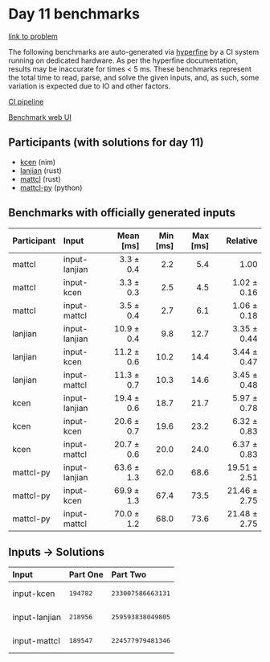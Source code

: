 # Day 11 benchmarks

[link to problem](https://adventofcode.com/2024/day/11)

The following benchmarks are auto-generated via
[hyperfine](https://github.com/sharkdp/hyperfine) by a CI system running on
dedicated hardware. As per the hyperfine documentation, results may be
inaccurate for times < 5 ms. These benchmarks represent the total time to read,
parse, and solve the given inputs, and, as such, some variation is expected due
to IO and other factors.

[CI pipeline](http://ci.papercode.net:8080/teams/main/pipelines/aoc2024)

[Benchmark web UI](https://aoc.ancalagon.black)


## Participants (with solutions for day 11)

- [kcen](https://github.com/kcen/aoc2024) (nim)
- [lanjian](https://github.com/lanjian/aoc-2024) (rust)
- [mattcl](https://github.com/mattcl/aoc2024) (rust)
- [mattcl-py](https://github.com/mattcl/aoc2024-py) (python)


## Benchmarks with officially generated inputs

| Participant | Input | Mean [ms] | Min [ms] | Max [ms] | Relative |
|:---|:---|---:|---:|---:|---:|
| mattcl | input-lanjian | 3.3 ± 0.4 | 2.2 | 5.4 | 1.00 |
| mattcl | input-kcen | 3.3 ± 0.3 | 2.5 | 4.5 | 1.02 ± 0.16 |
| mattcl | input-mattcl | 3.5 ± 0.4 | 2.7 | 6.1 | 1.06 ± 0.18 |
| lanjian | input-lanjian | 10.9 ± 0.4 | 9.8 | 12.7 | 3.35 ± 0.44 |
| lanjian | input-kcen | 11.2 ± 0.6 | 10.2 | 14.4 | 3.44 ± 0.47 |
| lanjian | input-mattcl | 11.3 ± 0.7 | 10.3 | 14.6 | 3.45 ± 0.48 |
| kcen | input-lanjian | 19.4 ± 0.6 | 18.7 | 21.7 | 5.97 ± 0.78 |
| kcen | input-kcen | 20.6 ± 0.7 | 19.6 | 23.2 | 6.32 ± 0.83 |
| kcen | input-mattcl | 20.7 ± 0.6 | 20.0 | 24.0 | 6.37 ± 0.83 |
| mattcl-py | input-lanjian | 63.6 ± 1.3 | 62.0 | 68.6 | 19.51 ± 2.51 |
| mattcl-py | input-kcen | 69.9 ± 1.3 | 67.4 | 73.5 | 21.46 ± 2.75 |
| mattcl-py | input-mattcl | 70.0 ± 1.2 | 68.0 | 73.6 | 21.48 ± 2.75 |


## Inputs -> Solutions

| Input | Part One | Part Two |
|:---|:---|:---|
|input-kcen|<pre>194782</pre>|<pre>233007586663131</pre>|
|input-lanjian|<pre>218956</pre>|<pre>259593838049805</pre>|
|input-mattcl|<pre>189547</pre>|<pre>224577979481346</pre>|